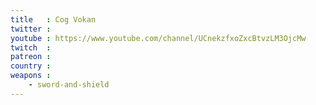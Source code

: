 ```yaml
---
title   : Cog Vokan
twitter :
youtube : https://www.youtube.com/channel/UCnekzfxoZxcBtvzLM3OjcMw
twitch  :
patreon :
country :
weapons :
    - sword-and-shield
---
```

